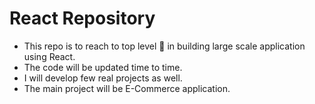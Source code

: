 # React Repository

- This repo is to reach to top level 🚀 in building large scale application using React.
- The code will be updated time to time.
- I will develop few real projects as well.
- The main project will be E-Commerce application.
